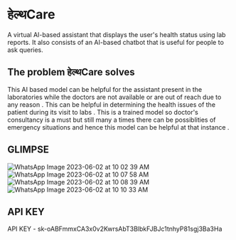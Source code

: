 # हेल्थCare
A virtual AI-based assistant that displays the user's health status using lab reports. It also consists of an AI-based chatbot that is useful for people to ask queries.

## The problem हेल्थCare solves
This AI based model can be helpful for the assistant present in the laboratories while the doctors are not available or are out of reach due to any reason . This can be helpful in determining the health issues of the patient during its visit to labs . This is a trained model so doctor's consultancy is a must but still many a times there can be possiblities of emergency situations and hence this model can be helpful at that instance .

## GLIMPSE
![WhatsApp Image 2023-06-02 at 10 02 39 AM](https://github.com/The-Boysss/HealthCare-web/assets/90555965/278e4a51-4e07-49f3-8131-482e4c40857d)
![WhatsApp Image 2023-06-02 at 10 07 58 AM](https://github.com/The-Boysss/HealthCare-web/assets/90555965/41b98187-1946-4b44-a448-c5e5c59ec02b)
![WhatsApp Image 2023-06-02 at 10 08 39 AM](https://github.com/The-Boysss/HealthCare-web/assets/90555965/d8cc0ad6-aaa6-4ee9-b177-33a1d45c711c)
![WhatsApp Image 2023-06-02 at 10 10 33 AM](https://github.com/The-Boysss/HealthCare-web/assets/90555965/7186b12f-c402-4aa4-ac4d-be57c9175a61)

## API KEY 
API KEY - 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








